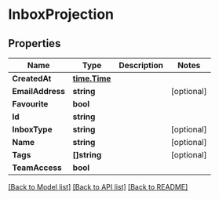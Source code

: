 # InboxProjection

## Properties

Name | Type | Description | Notes
------------ | ------------- | ------------- | -------------
**CreatedAt** | [**time.Time**](time.Time) |  | 
**EmailAddress** | **string** |  | [optional] 
**Favourite** | **bool** |  | 
**Id** | **string** |  | 
**InboxType** | **string** |  | [optional] 
**Name** | **string** |  | [optional] 
**Tags** | **[]string** |  | [optional] 
**TeamAccess** | **bool** |  | 

[[Back to Model list]](../README#documentation-for-models) [[Back to API list]](../README#documentation-for-api-endpoints) [[Back to README]](../README)


